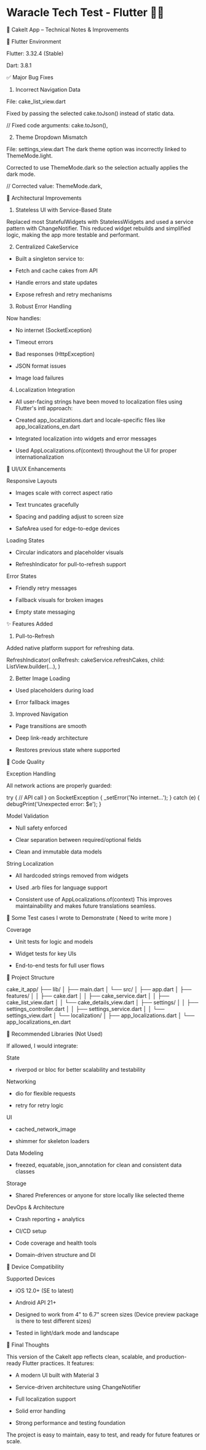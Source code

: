# Waracle Tech Test - Flutter :technologist:

🧁 CakeIt App – Technical Notes & Improvements

🔧 Flutter Environment

Flutter: 3.32.4 (Stable)

Dart: 3.8.1

✅ Major Bug Fixes

1. Incorrect Navigation Data

File: cake_list_view.dart

Fixed by passing the selected cake.toJson() instead of static data.

// Fixed code
arguments: cake.toJson(),

2. Theme Dropdown Mismatch

File: settings_view.dart
The dark theme option was incorrectly linked to ThemeMode.light.

Corrected to use ThemeMode.dark so the selection actually applies the dark mode.

// Corrected
value: ThemeMode.dark,

🧱 Architectural Improvements

1. Stateless UI with Service-Based State

Replaced most StatefulWidgets with StatelessWidgets and used a service pattern with ChangeNotifier.
This reduced widget rebuilds and simplified logic, making the app more testable and performant.

2. Centralized CakeService

- Built a singleton service to:

- Fetch and cache cakes from API

- Handle errors and state updates

- Expose refresh and retry mechanisms


3. Robust Error Handling

Now handles:

- No internet (SocketException)

- Timeout errors

- Bad responses (HttpException)

- JSON format issues

- Image load failures

4. Localization Integration

- All user-facing strings have been moved to localization files using Flutter's intl approach:

- Created app_localizations.dart and locale-specific files like app_localizations_en.dart

- Integrated localization into widgets and error messages

- Used AppLocalizations.of(context) throughout the UI for proper internationalization

🎨 UI/UX Enhancements

Responsive Layouts

- Images scale with correct aspect ratio

- Text truncates gracefully

- Spacing and padding adjust to screen size

- SafeArea used for edge-to-edge devices


Loading States

- Circular indicators and placeholder visuals

- RefreshIndicator for pull-to-refresh support


Error States

- Friendly retry messages

- Fallback visuals for broken images

- Empty state messaging

✨ Features Added

1. Pull-to-Refresh

Added native platform support for refreshing data.

RefreshIndicator(
  onRefresh: cakeService.refreshCakes,
  child: ListView.builder(...),
)

2. Better Image Loading

- Used placeholders during load

- Error fallback images


3. Improved Navigation

- Page transitions are smooth

- Deep link-ready architecture

- Restores previous state where supported

🧼 Code Quality

Exception Handling

All network actions are properly guarded:

try {
  // API call
} on SocketException {
  _setError('No internet...');
} catch (e) {
  debugPrint('Unexpected error: $e');
}

Model Validation

- Null safety enforced

- Clear separation between required/optional fields

- Clean and immutable data models

String Localization

- All hardcoded strings removed from widgets

- Used .arb files for language support

- Consistent use of AppLocalizations.of(context)
  This improves maintainability and makes future translations seamless.

🧪 Some Test cases I wrote to Demonstrate  ( Need to write more )

Coverage

- Unit tests for logic and models

- Widget tests for key UIs

- End-to-end tests for full user flows

📁 Project Structure

cake_it_app/
├── lib/
│   ├── main.dart
│   └── src/
│       ├── app.dart
│       ├── features/
│       │   ├── cake.dart
│       │   ├── cake_service.dart
│       │   ├── cake_list_view.dart
│       │   └── cake_details_view.dart
│       ├── settings/
│       │   ├── settings_controller.dart
│       │   ├── settings_service.dart
│       │   └── settings_view.dart
│       └── localization/
│           ├── app_localizations.dart
│           └── app_localizations_en.dart





🧰 Recommended Libraries (Not Used)

If allowed, I would integrate:


State

- riverpod or bloc for better scalability and testability


Networking

- dio for flexible requests

- retry for retry logic


UI

- cached_network_image

- shimmer for skeleton loaders


Data Modeling

- freezed, equatable, json_annotation for clean and consistent data classes

Storage
- Shared Preferences or anyone for store locally like selected theme

DevOps & Architecture

- Crash reporting + analytics

- CI/CD setup

- Code coverage and health tools

- Domain-driven structure and DI





📱 Device Compatibility

Supported Devices

- iOS 12.0+ (SE to latest)

- Android API 21+

- Designed to work from 4" to 6.7" screen sizes (Device preview package is there to test different sizes)

- Tested in light/dark mode and landscape


🌟 Final Thoughts

This version of the CakeIt app reflects clean, scalable, and production-ready Flutter practices. It features:

- A modern UI built with Material 3

- Service-driven architecture using ChangeNotifier

- Full localization support

- Solid error handling

- Strong performance and testing foundation

The project is easy to maintain, easy to test, and ready for future features or scale.